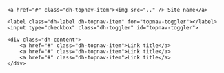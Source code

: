 <nav class="dh-collapse dh-topnav">

    <a href="#" class="dh-topnav-item"><img src=".." /> Site name</a>

    <label class="dh-label dh-topnav-item" for="topnav-toggler"></label>
    <input type="checkbox" class="dh-toggler" id="topnav-toggler">

    <div class="dh-content">
        <a href="#" class="dh-topnav-item">Link title</a>
        <a href="#" class="dh-topnav-item">Link title</a>
        <a href="#" class="dh-topnav-item">Link title</a>
    </div>

</nav>
